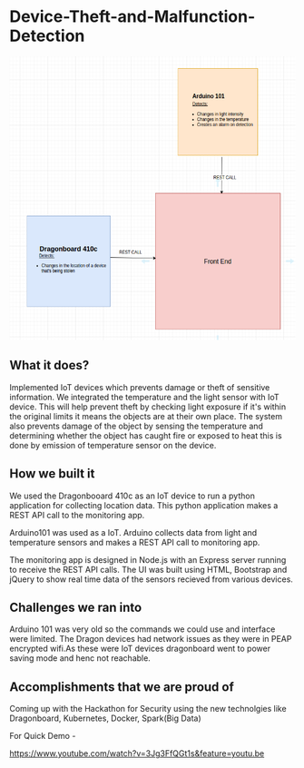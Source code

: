 # Device-Theft-and-Malfunction-Detection

<img src="flow.png" height="500"></img>

## What it does?

Implemented IoT  devices which prevents damage or theft of sensitive information. We integrated the temperature and the light sensor with IoT device. This will help prevent theft by checking light exposure if it's within the original limits it means the objects are at their own place. The system also prevents damage of the object by sensing the temperature and determining whether the object has caught fire or exposed to heat this is done by emission of temperature sensor on the device.

## How we built it 
We used the Dragonbooard 410c as an IoT device to run a python application for collecting location data. This python application makes a REST API call to the monitoring app.

Arduino101 was used as a IoT. Arduino collects data from light and temperature sensors and makes a REST API call to monitoring app.

The monitoring app is designed in Node.js with an Express server running to receive the REST API calls. The UI was built using HTML, Bootstrap and jQuery to show real time data of the sensors recieved from various devices.

## Challenges we ran into 
Arduino 101 was very old so the commands we could use and interface were limited.
The Dragon devices had network issues as they were in PEAP encrypted wifi.As these were IoT devices dragonboard went to power saving mode and henc not reachable.

## Accomplishments that we are proud of 
Coming up with the Hackathon for Security using the new technolgies like Dragonboard, Kubernetes, Docker, Spark(Big Data)


For Quick  Demo -

https://www.youtube.com/watch?v=3Jg3FfQGt1s&feature=youtu.be
